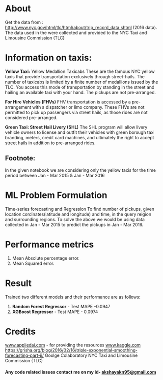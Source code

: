 # About
Get the data from : http://www.nyc.gov/html/tlc/html/about/trip_record_data.shtml (2016 data).
The data used in the were collected and provided to the NYC Taxi and Limousine Commission (TLC)

# Information on taxis:
**Yellow Taxi:** Yellow Medallion Taxicabs
These are the famous NYC yellow taxis that provide transportation exclusively through street-hails. The number of taxicabs is limited
by a finite number of medallions issued by the TLC. You access this mode of transportation by standing in the street and hailing an
available taxi with your hand. The pickups are not pre-arranged.

**For Hire Vehicles (FHVs)**
FHV transportation is accessed by a pre-arrangement with a dispatcher or limo company. These FHVs are not permitted to pick up
passengers via street hails, as those rides are not considered pre-arranged.

**Green Taxi: Street Hail Livery (SHL)**
The SHL program will allow livery vehicle owners to license and outfit their vehicles with green borough taxi branding, meters, credit
card machines, and ultimately the right to accept street hails in addition to pre-arranged rides.

## Footnote:
In the given notebook we are considering only the yellow taxis for the time period between Jan - Mar 2015 & Jan - Mar 2016

# ML Problem Formulation
Time-series forecasting and Regression
To find number of pickups, given location cordinates(latitude and longitude) and time, in the query reigion and surrounding regions.
To solve the above we would be using data collected in Jan - Mar 2015 to predict the pickups in Jan - Mar 2016.

# Performance metrics
1. Mean Absolute percentage error.
2. Mean Squared error.

# Result
Trained two different models and their performance are as follows:
1. **Random Forest Regressor** - Test MAPE -0.0947
2. **XGBoost Regressor** - Test MAPE - 0.0974

# Credits
www.appliedai.com - for providing the resources
www.kaggle.com
https://grisha.org/blog/2016/02/16/triple-exponential-smoothing-forecasting-part-ii/
Goolge Colaboratory
NYC Taxi and Limousine Commission (TLC)

#### Any code related issues contact me on my id- akshayakn95@gmail.com
